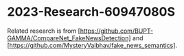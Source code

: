 # 2023-Research-60947080S

Related research is from [https://github.com/BUPT-GAMMA/CompareNet_FakeNewsDetection] and [https://github.com/MysteryVaibhav/fake_news_semantics].
